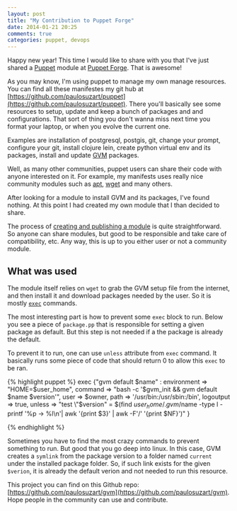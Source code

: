 ```yaml
---
layout: post
title: "My Contribution to Puppet Forge"
date: 2014-01-21 20:25
comments: true
categories: puppet, devops
---
```


Happy new year! This time I would like to share with you that I've just shared a [Puppet](http://puppetlabs.com/puppet/puppet-open-source) module at [Puppet Forge](http://forge.puppetlabs.com/). That is awesome!

As you may know, I'm using puppet to manage my own manage resources. You can find all these manifestes my git hub at [https://github.com/paulosuzart/puppet](https://github.com/paulosuzart/puppet). There you'll basically see some resources to setup, update and keep a bunch of packages and and configurations. That sort of thing you don't wanna miss next time you format your laptop, or when you evolve the current one.

Examples are installation of postgresql, postgis, git, change your prompt, configure your git, install clojure lein, create python virtual env and its packages, install and update [GVM](http://gvmtool.net/) packages.

Well, as many other communities, puppet users can share their code with anyone interested on it. For example, my manifests uses really nice community modules such as [apt](http://forge.puppetlabs.com/puppetlabs/apt), [wget](http://forge.puppetlabs.com/maestrodev/wget) and many others.

After looking for a module to install GVM and its packages, I've found nothing. At this point I had created my own module that I than decided to share.

The process of [creating and publishing a module](http://docs.puppetlabs.com/puppet/latest/reference/modules_publishing.html) is quite straightforward. So anyone can share modules, but good to be responsible and take care of compatibility, etc. Any way, this is up to you either user or not a community module.

What was used
-------------

The module itself relies on `wget` to grab the GVM setup file from the internet, and then install it and download packages needed by the user. So it is mostly [`exec`](http://docs.puppetlabs.com/references/latest/type.html#exec) commands.

The most interesting part is how to prevent some `exec` block to run. Below you see a piece of `package.pp` that is responsible for setting a given package as default. But this step is not needed if a the package is already the default.

To prevent it to run, one can use `unless` attribute from `exec` command. It basically runs some piece of code that should return 0 to allow this `exec` to be ran.

{% highlight puppet %}
exec {"gvm default $name" :
  environment => "HOME=$user_home",
  command     => "bash -c '$gvm_init && gvm default $name $version'",
  user        => $owner,
  path        => '/usr/bin:/usr/sbin:/bin',
  logoutput   => true,
  unless      => "test \"$version\" = \$(find $user_home/.gvm/$name -type l -printf '%p -> %l\\n'| awk '{print \$3}' | awk -F'/' '{print \$NF}')"
}

{% endhighlight %}

Sometimes you have to find the most crazy commands to prevent something to run. But good that you go deep into linux. In this case, GVM creates a `symlink` from the package version to a folder named `current` under the installed package folder. So, if such link exists for the given `$verion`, it is already the default verion and not needed to run this resource.

This project you can find on this Github repo: [https://github.com/paulosuzart/gvm](https://github.com/paulosuzart/gvm). Hope people in the community can use and contribute.